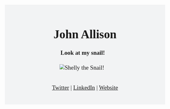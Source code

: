 <div style="font-family: Cabin, serif; font-size:14pt; text-align: center; background-color: #f2f3f4; padding: 20px;">

  # John Allison

  #### Look at my snail!🐌

  ![Shelly the Snail! 🐌](https://i.imgur.com/Fcwvi9w.jpg=100x)

  <br>

  <div style="">
    <a href="https://twitter.com/JohnAllis0n">Twitter</a> |
    <a href="https://www.linkedin.com/in/johnallison-/">LinkedIn</a> | <a href="https://jallison.co.uk">Website</a>
  </div>

  <br>

  <link href="https://fonts.googleapis.com/css2?family=Cabin:ital,wght@0,400;0,700;1,400&display=swap" rel="stylesheet">
</div>
